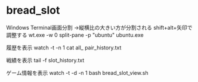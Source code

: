 # bread_slot

Windows Terminal画面分割
→縦横比の大きい方が分割される
shift+alt+矢印で調整する
wt.exe -w 0 split-pane -p "ubuntu" ubuntu.exe

履歴を表示
watch -t -n 1 cat all_
pair_history.txt

戦績を表示
tail -f slot_history.txt

ゲーム情報を表示
watch -t -d -n 1 bash bread_slot_view.sh
